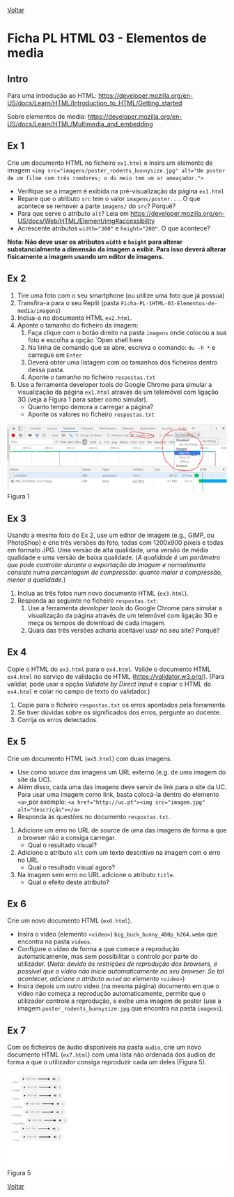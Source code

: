 [Voltar](/.tutorial/1.begin.md)

# Ficha PL HTML 03 - Elementos de media

## Intro
Para uma introdução ao HTML: https://developer.mozilla.org/en-US/docs/Learn/HTML/Introduction_to_HTML/Getting_started

Sobre elementos de media: https://developer.mozilla.org/en-US/docs/Learn/HTML/Multimedia_and_embedding


## Ex 1
Crie um documento HTML no ficheiro `ex1.html` e insira um elemento de imagem `<img src="imagens/poster_rodents_bunnysize.jpg" alt="Um poster de um filme com três roedores; o do meio tem um ar ameaçador.">`

- Verifique se a imagem é exibida na pré-visualização da página `ex1.html`
- Repare que o atributo `src` tem o valor `imagens/poster...`. O que acontece se remover a parte `imagens/` do `src`? Porquê?
- Para que serve o atributo `alt`? Leia em https://developer.mozilla.org/en-US/docs/Web/HTML/Element/img#accessibility
- Acrescente atributos `width="300"` e `height="200"`. O que acontece?

**Nota: Não deve usar os atributos `width` e `height` para alterar substancialmente a dimensão da imagem a exibir. Para isso deverá alterar fisicamente a imagem usando um editor de imagens.**

## Ex 2

1. Tire uma foto com o seu smartphone (ou utilize uma foto que já possua)
2. Transfira-a para o seu Replit (pasta `Ficha-PL-1HTML-03-Elementos-de-media/imagens`)
3. Inclua-a no documento HTML `ex2.html`.
1. Aponte o tamanho do ficheiro da imagem:
   1. Faça clique com o botão direito na pasta `imagens` onde colocou a sua foto e escolha a opção `Open shell here
   2. Na linha de comando que se abre, escreva o comando: `du -h *` e  carregue em `Enter`
   3. Deverá obter uma listagem com os tamanhos dos ficheiros dentro dessa pasta.
   4. Aponte o tamanho no ficheiro `respostas.txt`
4. Use a ferramenta developer tools do Google Chrome para simular a visualização da página `ex1.html` através de um telemóvel com ligação 3G (veja a Figura 1 para saber como simular). 
   - Quanto tempo demora a carregar a página?
   - Aponte os valores no ficheiro `respostas.txt`

![](assets/fig1.png)
Figura 1


## Ex 3
Usando a mesma foto do Ex 2, use um editor de imagem (e.g., GIMP, ou PhotoShop) e crie três versões da foto, todas com 1200x900 píxeis e todas em formato JPG. Uma versão de alta qualidade, uma versão de média qualidade e uma versão de baixa qualidade. (_A qualidade é um parâmetro que pode controlar durante a exportação da imagem e normalmente consiste numa percentagem de compressão: quanto maior a compressão, menor a qualidade._)

1. Inclua as três fotos num novo documento HTML (`ex3.html`).
2. Responda ao seguinte no ficheiro `respostas.txt`:
     1. Use a ferramenta _developer tools_ do Google Chrome para simular a visualização da página através de um telemóvel com ligação 3G e meça os tempos de download de cada imagem.
     4. Quais das três versões acharia aceitável usar no seu site? Porquê?


## Ex 4
Copie o HTML do `ex3.html` para o `ex4.html`.
Valide o documento HTML `ex4.html` no serviço de validação de HTML (https://validator.w3.org/). (Para validar, pode usar a opção _Validate by Direct Input_ e copiar o HTML do `ex4.html` e colar no campo de texto do validador.)

1. Copie para o ficheiro `respostas.txt` os erros apontados pela ferramenta.
2. Se tiver dúvidas sobre os significados dos erros, pergunte ao docente.
3. Corrija os erros detectados.


## Ex 5
Crie um documento HTML (`ex5.html`) com duas imagens. 
- Use como _source_ das imagens um URL externo (e.g. de uma imagem do site da UC).
- Além disso, cada uma das imagens deve servir de link para o site da UC. Para usar uma imagem como link, basta colocá-la dentro do elemento `<a>`,por exemplo: `<a href="http://uc.pt"><img src="imagem.jpg" alt="descrição"></a>`
- Responda às questões no documento `respostas.txt`. 

1. Adicione um erro no URL de source de uma das imagens de forma a que o browser não a consiga carregar.
   - Qual o resultado visual?
2. Adicione o atributo `alt` com um texto descritivo na imagem com o erro no URL
   - Qual o resultado visual agora?
3. Na imagem sem erro no URL adicione o atributo `title`.
   - Qual o efeito deste atributo?


## Ex 6
Crie um novo documento HTML (`ex6.html`).
- Insira o vídeo (elemento `<video>`) `big_buck_bunny_480p_h264.webm` que encontra na pasta `videos`.
- Configure o vídeo de forma a que comece a reprodução automaticamente, mas sem possibilitar o controlo por parte do utilizador. (*Nota: devido às restrições de reprodução dos browsers, é possível que o vídeo não inicie automaticamente no seu browser. Se tal acontecer, adicione o atributo `muted` ao elemento `<video>`*)
- Insira depois um outro video (na mesma página) documento em que o vídeo não começa a reprodução automaticamente, permite que o utilizador controle a reprodução, e exibe uma imagem de poster (use a imagem `poster_rodents_bunnysize.jpg` que encontra na pasta `imagens`).

## Ex 7
Com os ficheiros de áudio disponíveis na pasta `audio`, crie um novo documento HTML (`ex7.html`) com uma lista não ordenada dos áudios de forma a que o utilizador consiga reproduzir cada um deles (Figura 5).

![](assets/fig5.png)
Figura 5


[Voltar](/.tutorial/1.begin.md)